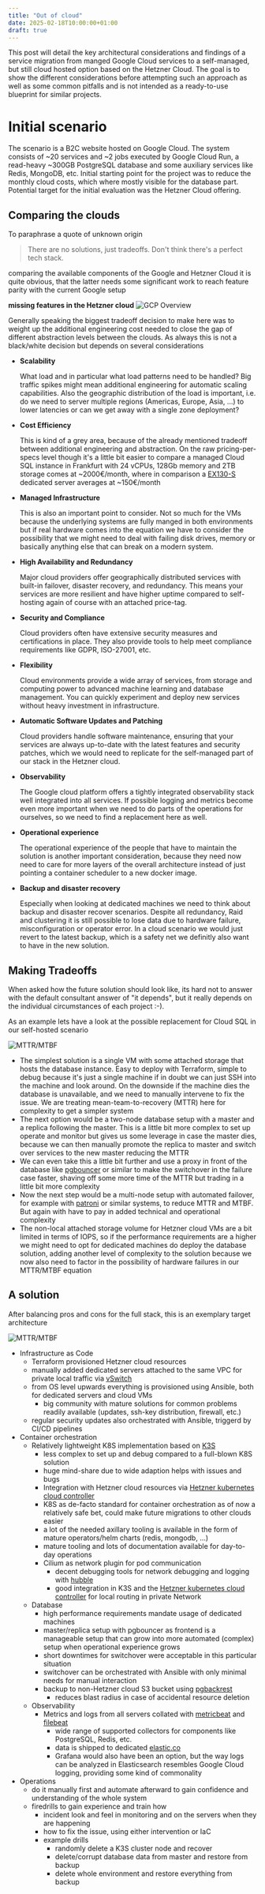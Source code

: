 ```yaml
---
title: "Out of cloud"
date: 2025-02-18T10:00:00+01:00
draft: true
---
```


This post will detail the key architectural considerations and findings of a service migration from manged Google Cloud services to a self-managed, but still cloud hosted option based on the Hetzner Cloud. The goal is to show the different considerations before attempting such an approach as well as some common pitfalls and is not intended as a ready-to-use blueprint for similar projects. 

<!--more-->

# Initial scenario

The scenario is a B2C website hosted on Google Cloud. The system consists of ~20 services and ~2 jobs executed by Google Cloud Run, a read-heavy ~300GB PostgreSQL database and some auxiliary services like Redis, MongoDB, etc. Initial starting point for the project was to reduce the monthly cloud costs, which where mostly visible for the database part. Potential target for the initial evaluation was the Hetzner Cloud offering.


## Comparing the clouds

To paraphrase a quote of unknown origin

> There are no solutions, just tradeoffs. Don't think there's a perfect tech stack.

comparing the available components of the Google and Hetzner Cloud it is quite obvious, that the latter needs some significant work to reach feature parity with the current Google setup

**missing features in the Hetzner cloud**
![GCP Overview](/img/out-of-cloud1.png)

Generally speaking the biggest tradeoff decision to make here was to weight up the additional engineering cost needed to close the gap of different abstraction levels between the clouds. As always this is not a black/white decision but depends on several considerations


* **Scalability**

    What load and in particular what load patterns need to be handled? Big traffic spikes might mean additional engineering for automatic scaling capabilities. Also the geographic distribution of the load is important, i.e. do we need to server multiple regions (Americas, Europe, Asia, ...) to lower latencies or can we get away with a single zone deployment?

* **Cost Efficiency**

    This is kind of a grey area, because of the already mentioned tradeoff between additional engineering and abstraction. On the raw pricing-per-specs level though it's a little bit easier to compare a managed Cloud SQL instance in Frankfurt with 24 vCPUs, 128Gb memory and 2TB storage comes at ~2000€/month, where in comparison a [EX130-S](https://www.hetzner.com/dedicated-rootserver/matrix-ex/) dedicated server averages at ~150€/month

* **Managed Infrastructure**

    This is also an important point to consider. Not so much for the VMs because the underlying systems are fully manged in both environments but if real hardware comes into the equation we have to consider the possibility that we might need to deal with failing disk drives, memory or basically anything else that can break on a modern system.

* **High Availability and Redundancy**

    Major cloud providers offer geographically distributed services with built-in failover, disaster recovery, and redundancy. This means your services are more resilient and have higher uptime compared to self-hosting again of course with an attached price-tag.

* **Security and Compliance**

  Cloud providers often have extensive security measures and certifications in place. They also provide tools to help meet compliance requirements like GDPR, ISO-27001, etc.

* **Flexibility**

    Cloud environments provide a wide array of services, from storage and computing power to advanced machine learning and database management. You can quickly experiment and deploy new services without heavy investment in infrastructure.

* **Automatic Software Updates and Patching**

    Cloud providers handle software maintenance, ensuring that your services are always up-to-date with the latest features and security patches, which we would need to replicate for the self-managed part of our stack in the Hetzner cloud. 

* **Observability**

  The Google cloud platform offers a tightly integrated observability stack well integrated into all services. If possible logging and metrics become even more important when we need to do parts of the operations for ourselves, so we need to find a replacement here as well.

* **Operational experience**

  The operational experience of the people that have to maintain the solution is another important consideration, because they need now need to care for more layers of the overall architecture instead of just pointing a container scheduler to a new docker image.  

* **Backup and disaster recovery**

  Especially when looking at dedicated machines we need to think about backup and disaster recover scenarios. Despite all redundancy, Raid and clustering it is still possible to lose data due to hardware failure, misconfiguration or operator error.  In a cloud scenario we would just revert to the latest backup, which is a safety net we definitly also want to have in the new solution.   

## Making Tradeoffs

When asked how the future solution should look like, its hard not to answer with the default consultant answer of "it depends", but it really depends on the individual circumstances of each project :-).


As an example lets have a look at the possible replacement for Cloud SQL in our self-hosted scenario

![MTTR/MTBF](/img/out-of-cloud2.png)


* The simplest solution is a single VM with some attached storage that hosts the database instance. Easy to deploy with Terraform, simple to debug because it's just a single machine if in doubt we can just SSH into the machine and look around. On the downside if the machine dies the database is unavailable, and we need to manually intervene to fix the issue. We are treating mean-team-to-recovery (MTTR) here for complexity to get a simpler system
* The next option would be a two-node database setup with a master and a replica following the master. This is a little bit more complex to set up operate and monitor but gives us some leverage in case the master dies, because we can then manually promote the replica to master and switch over services to the new master reducing the MTTR
* We can even take this a little bit further and use a proxy in front of the database like [pgbouncer](https://www.pgbouncer.org/) or similar to make the switchover in the failure case faster, shaving off some more time of the MTTR but trading in a little bit more complexity
* Now the next step would be a multi-node setup with automated failover, for example with [patroni](https://github.com/patroni/patroni) or similar systems, to reduce MTTR and MTBF. But again with have to pay in added technical and operational complexity
* The non-local attached storage volume for Hetzner cloud VMs are a bit limited in terms of IOPS, so if the performance requirements are a higher we might need to opt for dedicated machines do deploy the database solution, adding another level of complexity to the solution because we now also need to factor in the possibility of hardware failures in our MTTR/MTBF equation  

## A solution

After balancing pros and cons for the full stack, this is an exemplary target architecture 

![MTTR/MTBF](/img/out-of-cloud3.png)


* Infrastructure as Code
  * Terraform provisioned Hetzner cloud resources
  * manually added dedicated servers attached to the same VPC for private local traffic via [vSwitch](https://docs.hetzner.com/cloud/networks/connect-dedi-vswitch/)
  * from OS level upwards everything is provisioned using Ansible, both for dedicated servers and cloud VMs
    * big community with mature solutions for common problems readily available (updates, ssh-key distribution, firewall, etc.)
  * regular security updates also orchestrated with Ansible, triggerd by CI/CD pipelines
* Container orchestration
  * Relatively lightweight K8S implementation based on [K3S](https://k3s.io/)
    * less complex to set up and debug compared to a full-blown K8S solution
    * huge mind-share due to wide adaption helps with issues and bugs
    * Integration with Hetzner cloud resources via [Hetzner kubernetes cloud controller](https://github.com/hetznercloud/hcloud-cloud-controller-manager)
    * K8S as de-facto standard for container orchestration as of now a relatively safe bet, could make future migrations to other clouds easier
    * a lot of the needed axillary tooling is available in the form of mature operators/helm charts (redis, mongodb, ...) 
    * mature tooling and lots of documentation available for day-to-day operations
    * Cilium as network plugin for pod communication
      * decent debugging tools for network debugging and logging with [hubble](https://github.com/cilium/hubble)
      * good integration in K3S and the [Hetzner kubernetes cloud controller](https://github.com/hetznercloud/hcloud-cloud-controller-manager) for local routing in private Network
  * Database
    * high performance requirements mandate usage of dedicated machines
    * master/replica setup with pgbouncer as frontend is a manageable setup that can grow into more automated (complex) setup when operational experience grows
    * short downtimes for switchover were acceptable in this particular situation
    * switchover can be orchestrated with Ansible with only minimal needs for manual interaction
    * backup to non-Hetzner cloud S3 bucket using [pgbackrest](https://pgbackrest.org/)
      * reduces blast radius in case of accidental resource deletion
  * Observability
    * Metrics and logs from all servers collated with [metricbeat](https://www.elastic.co/de/beats/metricbeat) and [filebeat](https://www.elastic.co/de/beats/filebeat) 
      * wide range of supported collectors for components like PostgreSQL, Redis, etc. 
      * data is shipped to dedicated [elastic.co](https://elastic.co)
      * Grafana would also have been an option, but the way logs can be analyzed in Elasticsearch resembles Google Cloud logging, providing some kind of commonality
 * Operations
   * do it manually first and automate afterward to gain confidence and understanding of the whole system 
   * firedrills to gain experience and train how
     * incident look and feel in monitoring and on the servers when they are happening
     * how to fix the issue, using either intervention or IaC 
     * example drills
       * randomly delete a K3S cluster node and recover
       * delete/corrupt database data from master and restore from backup
       * delete whole environment and restore everything from backup
